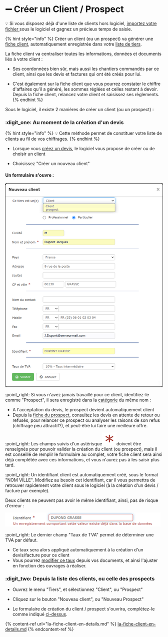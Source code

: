 # ➖ Créer un Client / Prospect



:bulb: Si vous disposez déjà d'une liste de clients hors logiciel, [importez votre fichier ](../importer.md)sous le logiciel et gagnez un précieux temps de saisie.



{% hint style="info" %}
Créer un client (ou un prospect) va générer une [fiche client](la-fiche-client-en-details.md), automatiquement enregistrée dans votre [liste de tiers](../les-listes-de-tiers.md).

La fiche client va centraliser toutes les informations, données et documents liés à votre client :

*   Ses coordonnées bien sûr, mais aussi les chantiers commandés par ce client, ainsi que les devis et factures qui ont été créés pour lui.


* C'est également sur la fiche client que vous pourrez constater le chiffre d'affaires qu'il a généré, les sommes réglées et celles restant à devoir. Depuis la fiche client, relancez votre client et saisissez ses règlements.
{% endhint %}



Sous le logiciel, il existe 2 manières de créer un client (ou un prospect) :



### :digit\_one: Au moment de la création d'un devis

{% hint style="info" %}
:bulb: Cette méthode permet de constituer votre liste de clients au fil de vos chiffrages.
{% endhint %}

*   Lorsque vous [créez un devis](broken-reference), le logiciel vous propose de créer ou de choisir un client


* Choisissez "Créer un nouveau client"

####

#### Un formulaire s'ouvre :

![](../../../.gitbook/assets/screenshot-171d-.png)



:point\_right: Si vous n'avez jamais travaillé pour ce client, identifiez-le comme "Prospect", il sera enregistré dans la [catégorie](../categories-et-groupes-de-tiers.md#categories) du même nom :

* A l'acceptation du devis, le prospect devient automatiquement client
* Depuis la [fiche du prospect](la-fiche-client-en-details.md), consultez les devis en attente de retour ou refusés, pour relancer ce prospect ou analyser les raisons de son refus (chiffrage peu attractif?), et peut-être lui faire une meilleure offre.



:point\_right: Les champs suivis d'un astérisque![](../../../.gitbook/assets/screenshot-172-.png)doivent être renseignés pour pouvoir valider la création du client (ou prospect), mais il est conseillé de remplir le formulaire au complet, votre fiche client sera ainsi déjà complétée avec ces informations, et vous n'aurez pas à les saisir plus tard.



:point\_right: Un identifiant client est automatiquement créé, sous le format "NOM VILLE". Modifiez au besoin cet identifiant, car il vous permettra de retrouver rapidement votre client sous le logiciel (à la création d'un devis / facture par exemple).

Deux clients ne peuvent pas avoir le même identifiant, ainsi, pas de risque d'erreur :

![](../../../.gitbook/assets/screenshot-174-.png)



:point\_right: Le dernier champ "Taux de TVA" permet de déterminer une TVA par défaut.&#x20;

* Ce taux sera alors appliqué automatiquement à la création d'un devis/facture pour ce client
* Vous pourrez [modifier ce taux](../../les-devis/les-indispensables-du-devis/tva-multiple.md) depuis vos documents, et ainsi l'ajuster en fonction des ouvrages à réaliser.



### :digit\_two:  Depuis la liste des clients, ou celle des prospects

*   Ouvrez le menu "Tiers", et sélectionnez "Client", ou "Prospect"


*   Cliquez sur le bouton "Nouveau client", ou "Nouveau Prospect"


* Le formulaire de création du client / prospect s'ouvrira, complétez-le comme indiqué [ci-dessus](./#un-formulaire-souvre).



{% content-ref url="la-fiche-client-en-details.md" %}
[la-fiche-client-en-details.md](la-fiche-client-en-details.md)
{% endcontent-ref %}

